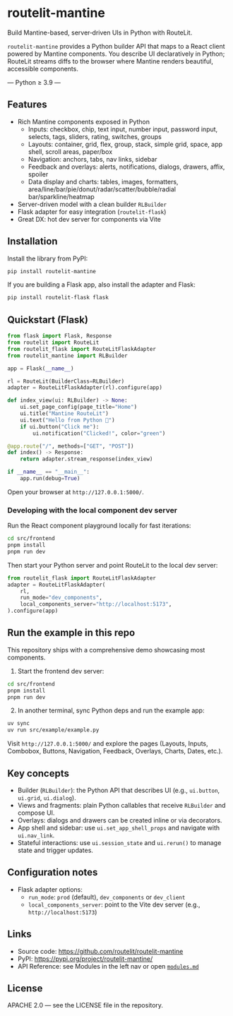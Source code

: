 # routelit-mantine

Build Mantine-based, server‑driven UIs in Python with RouteLit.

`routelit-mantine` provides a Python builder API that maps to a React client powered by Mantine components. You describe UI declaratively in Python; RouteLit streams diffs to the browser where Mantine renders beautiful, accessible components.

— Python ≥ 3.9 —

## Features

- Rich Mantine components exposed in Python
  - Inputs: checkbox, chip, text input, number input, password input, selects, tags, sliders, rating, switches, groups
  - Layouts: container, grid, flex, group, stack, simple grid, space, app shell, scroll areas, paper/box
  - Navigation: anchors, tabs, nav links, sidebar
  - Feedback and overlays: alerts, notifications, dialogs, drawers, affix, spoiler
  - Data display and charts: tables, images, formatters, area/line/bar/pie/donut/radar/scatter/bubble/radial bar/sparkline/heatmap
- Server-driven model with a clean builder `RLBuilder`
- Flask adapter for easy integration (`routelit-flask`)
- Great DX: hot dev server for components via Vite

## Installation

Install the library from PyPI:

```bash
pip install routelit-mantine
```

If you are building a Flask app, also install the adapter and Flask:

```bash
pip install routelit-flask flask
```

## Quickstart (Flask)

```python
from flask import Flask, Response
from routelit import RouteLit
from routelit_flask import RouteLitFlaskAdapter
from routelit_mantine import RLBuilder

app = Flask(__name__)

rl = RouteLit(BuilderClass=RLBuilder)
adapter = RouteLitFlaskAdapter(rl).configure(app)

def index_view(ui: RLBuilder) -> None:
    ui.set_page_config(page_title="Home")
    ui.title("Mantine RouteLit")
    ui.text("Hello from Python 👋")
    if ui.button("Click me"):
        ui.notification("Clicked!", color="green")

@app.route("/", methods=["GET", "POST"])
def index() -> Response:
    return adapter.stream_response(index_view)

if __name__ == "__main__":
    app.run(debug=True)
```

Open your browser at `http://127.0.0.1:5000/`.

### Developing with the local component dev server

Run the React component playground locally for fast iterations:

```bash
cd src/frontend
pnpm install
pnpm run dev
```

Then start your Python server and point RouteLit to the local dev server:

```python
from routelit_flask import RouteLitFlaskAdapter
adapter = RouteLitFlaskAdapter(
    rl,
    run_mode="dev_components",
    local_components_server="http://localhost:5173",
).configure(app)
```

## Run the example in this repo

This repository ships with a comprehensive demo showcasing most components.

1) Start the frontend dev server:

```bash
cd src/frontend
pnpm install
pnpm run dev
```

2) In another terminal, sync Python deps and run the example app:

```bash
uv sync
uv run src/example/example.py
```

Visit `http://127.0.0.1:5000/` and explore the pages (Layouts, Inputs, Combobox, Buttons, Navigation, Feedback, Overlays, Charts, Dates, etc.).

## Key concepts

- Builder (`RLBuilder`): the Python API that describes UI (e.g., `ui.button`, `ui.grid`, `ui.dialog`).
- Views and fragments: plain Python callables that receive `RLBuilder` and compose UI.
- Overlays: dialogs and drawers can be created inline or via decorators.
- App shell and sidebar: use `ui.set_app_shell_props` and navigate with `ui.nav_link`.
- Stateful interactions: use `ui.session_state` and `ui.rerun()` to manage state and trigger updates.

## Configuration notes

- Flask adapter options:
  - `run_mode`: `prod` (default), `dev_components` or `dev_client`
  - `local_components_server`: point to the Vite dev server (e.g., `http://localhost:5173`)

## Links

- Source code: https://github.com/routelit/routelit-mantine
- PyPI: https://pypi.org/project/routelit-mantine/
- API Reference: see Modules in the left nav or open [`modules.md`](modules.md)

## License

APACHE 2.0 — see the LICENSE file in the repository.
